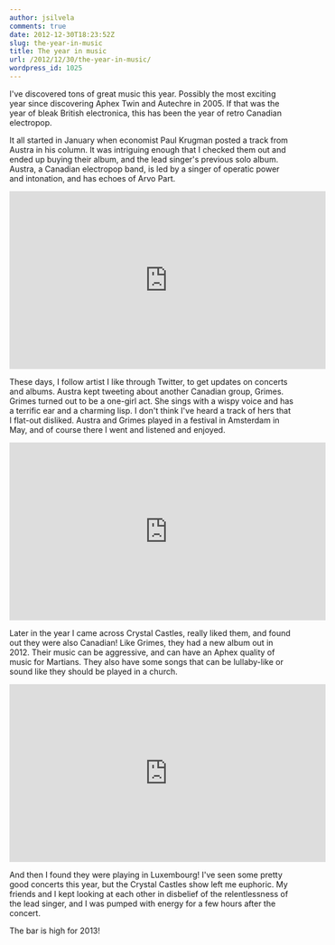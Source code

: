 ```yaml
---
author: jsilvela
comments: true
date: 2012-12-30T18:23:52Z
slug: the-year-in-music
title: The year in music
url: /2012/12/30/the-year-in-music/
wordpress_id: 1025
---
```


I've discovered tons of great music this year. Possibly the most exciting year since discovering Aphex Twin and Autechre in 2005. If that was the year of bleak British electronica, this has been the year of retro Canadian electropop.

It all started in January when economist Paul Krugman posted a track from Austra in his column. It was intriguing enough that I checked them out and ended up buying their album, and the lead singer's previous solo album.
Austra, a Canadian electropop band, is led by a singer of operatic power and intonation, and has echoes of Arvo Part.

<iframe width="560" height="315" src="https://www.youtube.com/embed/8LJtMrhb558" frameborder="0" allow="autoplay; encrypted-media" allowfullscreen></iframe>

These days, I follow artist I like through Twitter, to get updates on concerts and albums.
Austra kept tweeting about another Canadian group, Grimes. Grimes turned out to be a one-girl act. She sings with a wispy voice and has a terrific ear and a charming lisp. I don't think I've heard a track of hers that I flat-out disliked.
Austra and Grimes played in a festival in Amsterdam in May, and of course there I went and listened and enjoyed.

<iframe width="560" height="315" src="https://www.youtube.com/embed/jxC2XLePDWQ" frameborder="0" allow="autoplay; encrypted-media" allowfullscreen></iframe>

Later in the year I came across Crystal Castles, really liked them, and found out they were also Canadian! Like Grimes, they had a new album out in 2012. Their music can be aggressive, and can have an Aphex quality of music for Martians. They also have some songs that can be lullaby-like or sound like they should be played in a church.

<iframe width="560" height="315" src="https://www.youtube.com/embed/vStjmYxetY0" frameborder="0" allow="autoplay; encrypted-media" allowfullscreen></iframe>

And then I found they were playing in Luxembourg! I've seen some pretty good concerts this year, but the Crystal Castles show left me euphoric. My friends and I kept looking at each other in disbelief of the relentlessness of the lead singer, and I was pumped with energy for a few hours after the concert.

The bar is high for 2013!
